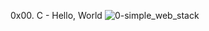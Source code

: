 0x00. C - Hello, World
![0-simple_web_stack](https://github.com/mg5714/alx-low_level_programming/assets/121095012/29c8d30b-f606-4503-a0a9-28770a8de857)
